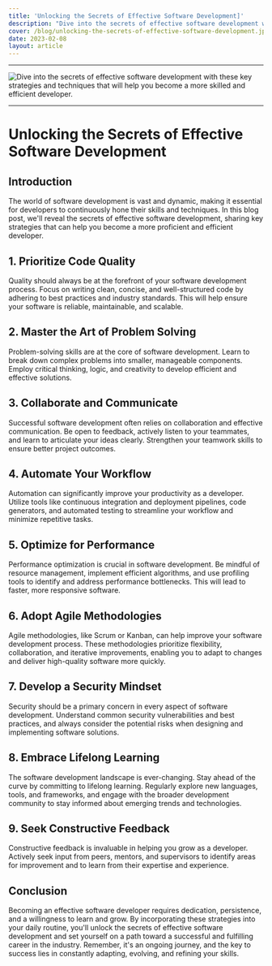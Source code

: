 ```yaml
---
title: 'Unlocking the Secrets of Effective Software Development]'
description: "Dive into the secrets of effective software development with these key strategies and techniques that will help you become a more skilled and efficient developer."
cover: /blog/unlocking-the-secrets-of-effective-software-development.jpg
date: 2023-02-08
layout: article
---
```

---

 ![Dive into the secrets of effective software development with these key strategies and techniques that will help you become a more skilled and efficient developer.](/blog/unlocking-the-secrets-of-effective-software-development.jpg)

---
 
 # Unlocking the Secrets of Effective Software Development
 
## Introduction

The world of software development is vast and dynamic, making it essential for developers to continuously hone their skills and techniques. In this blog post, we'll reveal the secrets of effective software development, sharing key strategies that can help you become a more proficient and efficient developer.

## 1. Prioritize Code Quality

Quality should always be at the forefront of your software development process. Focus on writing clean, concise, and well-structured code by adhering to best practices and industry standards. This will help ensure your software is reliable, maintainable, and scalable.

## 2. Master the Art of Problem Solving

Problem-solving skills are at the core of software development. Learn to break down complex problems into smaller, manageable components. Employ critical thinking, logic, and creativity to develop efficient and effective solutions.

## 3. Collaborate and Communicate

Successful software development often relies on collaboration and effective communication. Be open to feedback, actively listen to your teammates, and learn to articulate your ideas clearly. Strengthen your teamwork skills to ensure better project outcomes.

## 4. Automate Your Workflow

Automation can significantly improve your productivity as a developer. Utilize tools like continuous integration and deployment pipelines, code generators, and automated testing to streamline your workflow and minimize repetitive tasks.

## 5. Optimize for Performance

Performance optimization is crucial in software development. Be mindful of resource management, implement efficient algorithms, and use profiling tools to identify and address performance bottlenecks. This will lead to faster, more responsive software.

## 6. Adopt Agile Methodologies

Agile methodologies, like Scrum or Kanban, can help improve your software development process. These methodologies prioritize flexibility, collaboration, and iterative improvements, enabling you to adapt to changes and deliver high-quality software more quickly.

## 7. Develop a Security Mindset

Security should be a primary concern in every aspect of software development. Understand common security vulnerabilities and best practices, and always consider the potential risks when designing and implementing software solutions.

## 8. Embrace Lifelong Learning

The software development landscape is ever-changing. Stay ahead of the curve by committing to lifelong learning. Regularly explore new languages, tools, and frameworks, and engage with the broader development community to stay informed about emerging trends and technologies.

## 9. Seek Constructive Feedback

Constructive feedback is invaluable in helping you grow as a developer. Actively seek input from peers, mentors, and supervisors to identify areas for improvement and to learn from their expertise and experience.

## Conclusion

Becoming an effective software developer requires dedication, persistence, and a willingness to learn and grow. By incorporating these strategies into your daily routine, you'll unlock the secrets of effective software development and set yourself on a path toward a successful and fulfilling career in the industry. Remember, it's an ongoing journey, and the key to success lies in constantly adapting, evolving, and refining your skills.

